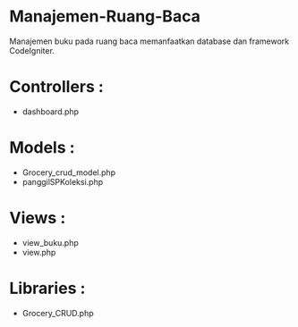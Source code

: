 # Manajemen-Ruang-Baca
Manajemen buku pada ruang baca memanfaatkan database dan framework CodeIgniter.
# Controllers :
- dashboard.php
# Models :
- Grocery_crud_model.php
- panggilSPKoleksi.php
# Views :
- view_buku.php
- view.php
# Libraries :
- Grocery_CRUD.php
